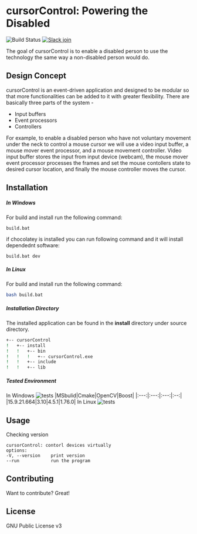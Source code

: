 # cursorControl: Powering the Disabled

![Build Status](https://github.com/nakib103/cursorControl/actions/workflows/cmake.yml/badge.svg)
[![Slack join](https://img.shields.io/badge/slack-join-green)](https://join.slack.com/t/cursorcontrolgroup/shared_invite/zt-qwzhxi4m-iNh3UmEdWQGDRcINwEd4EQ)

The goal of cursorControl is to enable a disabled person to use the technology the same way a non-disabled person would do. 

## Design Concept
cursorControl is an event-driven application and designed to be modular so that more functionalities can be added to it with greater flexibility. There are basically three parts of the system - 
- Input buffers
- Event processors
- Controllers

For example, to enable a disabled person who have not voluntary movement under the neck to control a mouse cursor we will use a video input buffer, a mouse mover event processor, and a mouse movement controller. Video input buffer stores the input from input device (webcam), the mouse mover event processor processes the frames and set the mouse contollers state to desired cursor location, and finally the mouse controller moves the cursor. 


## Installation
##### In Windows
For build and install run the following command:

```batch
build.bat
```

if chocolatey is installed you can run following command and it will install dependednt software:
```batch
build.bat dev
```

##### In Linux
For build and install run the following command:

```sh
bash build.bat
```

##### Installation Directory
The installed application can be found in the **install** directory under source directory.

```sh
+-- cursorControl
!   +-- install
!   !   +-- bin
!   !   !   +-- cursorControl.exe
!   !   +-- include
!   !   +-- lib
```

##### Tested Environment
In Windows
![tests](https://img.shields.io/badge/test-1-yellow)
|MSbulid|Cmake|OpenCV|Boost|
|:---:|:---:|:---:|:--:|
|15.9.21.664|3.10|4.5.1|1.76.0|
In Linux
![tests](https://img.shields.io/badge/test-none-red)
### 
## Usage
Checking version
```batch
cursorControl: contorl devices virtually
options:
-V, --version    print version
--run            run the program
```
## Contributing
Want to contribute? Great!
## License

GNU Public License v3